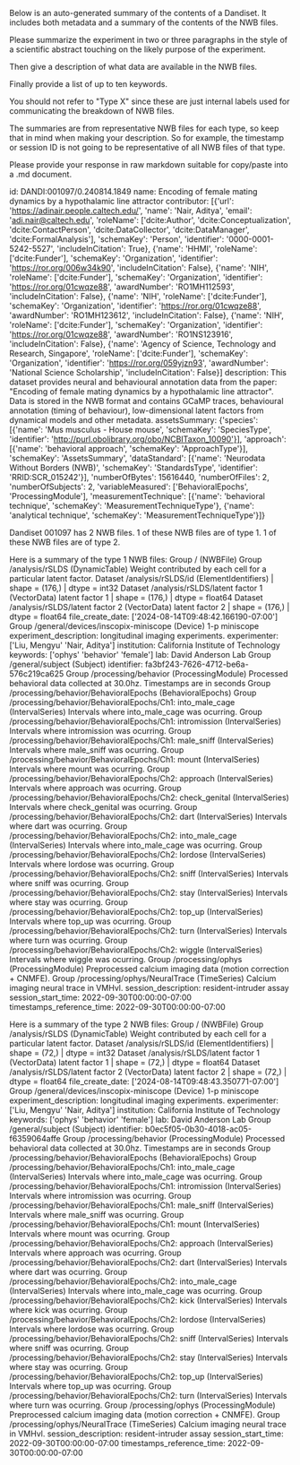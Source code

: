 
Below is an auto-generated summary of the contents of a Dandiset. It includes both metadata and a summary of the contents of the NWB files.

Please summarize the experiment in two or three paragraphs in the style of a scientific abstract touching on the likely purpose of the experiment.

Then give a description of what data are available in the NWB files.

Finally provide a list of up to ten keywords.

You should not refer to "Type X" since these are just internal labels used for communicating the breakdown of NWB files.

The summaries are from representative NWB files for each type, so keep that in mind when making your description. So for example, the timestamp or session ID is not going to be representative of all NWB files of that type.

Please provide your response in raw markdown suitable for copy/paste into a .md document.


id: DANDI:001097/0.240814.1849
name: Encoding of female mating dynamics by a hypothalamic line attractor
contributor: [{'url': 'https://adinair.people.caltech.edu/', 'name': 'Nair, Aditya', 'email': 'adi.nair@caltech.edu', 'roleName': ['dcite:Author', 'dcite:Conceptualization', 'dcite:ContactPerson', 'dcite:DataCollector', 'dcite:DataManager', 'dcite:FormalAnalysis'], 'schemaKey': 'Person', 'identifier': '0000-0001-5242-5527', 'includeInCitation': True}, {'name': 'HHMI', 'roleName': ['dcite:Funder'], 'schemaKey': 'Organization', 'identifier': 'https://ror.org/006w34k90', 'includeInCitation': False}, {'name': 'NIH', 'roleName': ['dcite:Funder'], 'schemaKey': 'Organization', 'identifier': 'https://ror.org/01cwqze88', 'awardNumber': 'RO1MH112593', 'includeInCitation': False}, {'name': 'NIH', 'roleName': ['dcite:Funder'], 'schemaKey': 'Organization', 'identifier': 'https://ror.org/01cwqze88', 'awardNumber': 'RO1MH123612', 'includeInCitation': False}, {'name': 'NIH', 'roleName': ['dcite:Funder'], 'schemaKey': 'Organization', 'identifier': 'https://ror.org/01cwqze88', 'awardNumber': 'RO1NS123916', 'includeInCitation': False}, {'name': 'Agency of Science, Technology and Research, Singapore', 'roleName': ['dcite:Funder'], 'schemaKey': 'Organization', 'identifier': 'https://ror.org/059yjzn93', 'awardNumber': 'National Science Scholarship', 'includeInCitation': False}]
description: This dataset provides neural and behavioural annotation data from the paper: "Encoding of female mating dynamics by a hypothalamic line attractor". Data is stored in the NWB format and contains GCaMP traces, behavioural annotation (timing of behaviour), low-dimensional latent factors from dynamical models and other metadata.
assetsSummary: {'species': [{'name': 'Mus musculus - House mouse', 'schemaKey': 'SpeciesType', 'identifier': 'http://purl.obolibrary.org/obo/NCBITaxon_10090'}], 'approach': [{'name': 'behavioral approach', 'schemaKey': 'ApproachType'}], 'schemaKey': 'AssetsSummary', 'dataStandard': [{'name': 'Neurodata Without Borders (NWB)', 'schemaKey': 'StandardsType', 'identifier': 'RRID:SCR_015242'}], 'numberOfBytes': 15616440, 'numberOfFiles': 2, 'numberOfSubjects': 2, 'variableMeasured': ['BehavioralEpochs', 'ProcessingModule'], 'measurementTechnique': [{'name': 'behavioral technique', 'schemaKey': 'MeasurementTechniqueType'}, {'name': 'analytical technique', 'schemaKey': 'MeasurementTechniqueType'}]}

Dandiset 001097 has 2 NWB files.
1 of these NWB files are of type 1.
1 of these NWB files are of type 2.


Here is a summary of the type 1 NWB files:
  Group / (NWBFile) 
  Group /analysis/rSLDS (DynamicTable) Weight contributed by each cell for a particular latent factor.
  Dataset /analysis/rSLDS/id (ElementIdentifiers)  | shape = (176,) | dtype = int32
  Dataset /analysis/rSLDS/latent factor 1 (VectorData) latent factor 1 | shape = (176,) | dtype = float64
  Dataset /analysis/rSLDS/latent factor 2 (VectorData) latent factor 2 | shape = (176,) | dtype = float64
  file_create_date: ['2024-08-14T09:48:42.166190-07:00']
  Group /general/devices/inscopix-miniscope (Device) 1-p miniscope
  experiment_description: longitudinal imaging experiments.
  experimenter: ['Liu, Mengyu' 'Nair, Aditya']
  institution: California Institute of Technology
  keywords: ['ophys' 'behavior' 'female']
  lab: David Anderson Lab
  Group /general/subject (Subject) 
  identifier: fa3bf243-7626-4712-be6a-576c219ca625
  Group /processing/behavior (ProcessingModule) Processed behavioral data collected at 30.0hz. Timestamps are in seconds
  Group /processing/behavior/BehavioralEpochs (BehavioralEpochs) 
  Group /processing/behavior/BehavioralEpochs/Ch1: into_male_cage (IntervalSeries) Intervals where into_male_cage was ocurring.
  Group /processing/behavior/BehavioralEpochs/Ch1: intromission (IntervalSeries) Intervals where intromission was ocurring.
  Group /processing/behavior/BehavioralEpochs/Ch1: male_sniff (IntervalSeries) Intervals where male_sniff was ocurring.
  Group /processing/behavior/BehavioralEpochs/Ch1: mount (IntervalSeries) Intervals where mount was ocurring.
  Group /processing/behavior/BehavioralEpochs/Ch2: approach (IntervalSeries) Intervals where approach was ocurring.
  Group /processing/behavior/BehavioralEpochs/Ch2: check_genital (IntervalSeries) Intervals where check_genital was ocurring.
  Group /processing/behavior/BehavioralEpochs/Ch2: dart (IntervalSeries) Intervals where dart was ocurring.
  Group /processing/behavior/BehavioralEpochs/Ch2: into_male_cage (IntervalSeries) Intervals where into_male_cage was ocurring.
  Group /processing/behavior/BehavioralEpochs/Ch2: lordose (IntervalSeries) Intervals where lordose was ocurring.
  Group /processing/behavior/BehavioralEpochs/Ch2: sniff (IntervalSeries) Intervals where sniff was ocurring.
  Group /processing/behavior/BehavioralEpochs/Ch2: stay (IntervalSeries) Intervals where stay was ocurring.
  Group /processing/behavior/BehavioralEpochs/Ch2: top_up (IntervalSeries) Intervals where top_up was ocurring.
  Group /processing/behavior/BehavioralEpochs/Ch2: turn (IntervalSeries) Intervals where turn was ocurring.
  Group /processing/behavior/BehavioralEpochs/Ch2: wiggle (IntervalSeries) Intervals where wiggle was ocurring.
  Group /processing/ophys (ProcessingModule) Preprocessed calcium imaging data (motion correction + CNMFE).
  Group /processing/ophys/NeuralTrace (TimeSeries) Calcium imaging neural trace in VMHvl.
  session_description: resident-intruder assay
  session_start_time: 2022-09-30T00:00:00-07:00
  timestamps_reference_time: 2022-09-30T00:00:00-07:00


Here is a summary of the type 2 NWB files:
  Group / (NWBFile) 
  Group /analysis/rSLDS (DynamicTable) Weight contributed by each cell for a particular latent factor.
  Dataset /analysis/rSLDS/id (ElementIdentifiers)  | shape = (72,) | dtype = int32
  Dataset /analysis/rSLDS/latent factor 1 (VectorData) latent factor 1 | shape = (72,) | dtype = float64
  Dataset /analysis/rSLDS/latent factor 2 (VectorData) latent factor 2 | shape = (72,) | dtype = float64
  file_create_date: ['2024-08-14T09:48:43.350771-07:00']
  Group /general/devices/inscopix-miniscope (Device) 1-p miniscope
  experiment_description: longitudinal imaging experiments.
  experimenter: ['Liu, Mengyu' 'Nair, Aditya']
  institution: California Institute of Technology
  keywords: ['ophys' 'behavior' 'female']
  lab: David Anderson Lab
  Group /general/subject (Subject) 
  identifier: b0ec5f05-0b30-4018-ac05-f6359064affe
  Group /processing/behavior (ProcessingModule) Processed behavioral data collected at 30.0hz. Timestamps are in seconds
  Group /processing/behavior/BehavioralEpochs (BehavioralEpochs) 
  Group /processing/behavior/BehavioralEpochs/Ch1: into_male_cage (IntervalSeries) Intervals where into_male_cage was ocurring.
  Group /processing/behavior/BehavioralEpochs/Ch1: intromission (IntervalSeries) Intervals where intromission was ocurring.
  Group /processing/behavior/BehavioralEpochs/Ch1: male_sniff (IntervalSeries) Intervals where male_sniff was ocurring.
  Group /processing/behavior/BehavioralEpochs/Ch1: mount (IntervalSeries) Intervals where mount was ocurring.
  Group /processing/behavior/BehavioralEpochs/Ch2: approach (IntervalSeries) Intervals where approach was ocurring.
  Group /processing/behavior/BehavioralEpochs/Ch2: dart (IntervalSeries) Intervals where dart was ocurring.
  Group /processing/behavior/BehavioralEpochs/Ch2: into_male_cage (IntervalSeries) Intervals where into_male_cage was ocurring.
  Group /processing/behavior/BehavioralEpochs/Ch2: kick (IntervalSeries) Intervals where kick was ocurring.
  Group /processing/behavior/BehavioralEpochs/Ch2: lordose (IntervalSeries) Intervals where lordose was ocurring.
  Group /processing/behavior/BehavioralEpochs/Ch2: sniff (IntervalSeries) Intervals where sniff was ocurring.
  Group /processing/behavior/BehavioralEpochs/Ch2: stay (IntervalSeries) Intervals where stay was ocurring.
  Group /processing/behavior/BehavioralEpochs/Ch2: top_up (IntervalSeries) Intervals where top_up was ocurring.
  Group /processing/behavior/BehavioralEpochs/Ch2: turn (IntervalSeries) Intervals where turn was ocurring.
  Group /processing/ophys (ProcessingModule) Preprocessed calcium imaging data (motion correction + CNMFE).
  Group /processing/ophys/NeuralTrace (TimeSeries) Calcium imaging neural trace in VMHvl.
  session_description: resident-intruder assay
  session_start_time: 2022-09-30T00:00:00-07:00
  timestamps_reference_time: 2022-09-30T00:00:00-07:00
